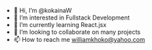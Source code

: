 - 👋 Hi, I’m @kokainaW
- 👀 I’m interested in Fullstack Development
- 🌱 I’m currently learning React.jsx
- 💞️ I’m looking to collaborate on many projects
- 📫 How to reach me williamkhoko@yahoo.com

<!---
kokainaW/kokainaW is a ✨ special ✨ repository because its `README.md` (this file) appears on your GitHub profile.
You can click the Preview link to take a look at your changes.
--->
